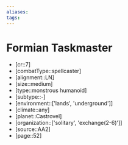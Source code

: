 ```yaml
---
aliases: 
tags: 
---
```


# Formian Taskmaster

- [cr::7]
- [combatType::spellcaster]
- [alignment::LN]
- [size::medium]
- [type::monstrous humanoid]
- [subtype::-]
- [environment::['lands', 'underground']]
- [climate::any]
- [planet::Castrovel]
- [organization::['solitary', 'exchange(2-6)']]
- [source::AA2]
- [page::52]
